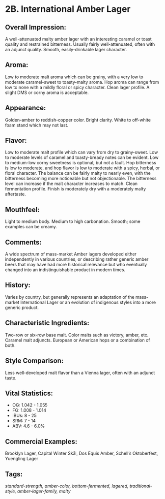 # 2B. International Amber Lager

## Overall Impression: 

A well-attenuated malty amber lager with an interesting caramel or toast quality and restrained bitterness. Usually fairly well-attenuated, often with an adjunct quality. Smooth, easily-drinkable lager character.

## Aroma: 

Low to moderate malt aroma which can be grainy, with a very low to moderate caramel-sweet to toasty-malty aroma. Hop aroma can range from low to none with a mildly floral or spicy character. Clean lager profile. A slight DMS or corny aroma is acceptable.

## Appearance: 

Golden-amber to reddish-copper color. Bright clarity. White to off-white foam stand which may not last.

## Flavor: 

Low to moderate malt profile which can vary from dry to grainy-sweet. Low to moderate levels of caramel and toasty-bready notes can be evident. Low to medium-low corny sweetness is optional, but not a fault. Hop bitterness is low to moderate, and hop flavor is low to moderate with a spicy, herbal, or floral character. The balance can be fairly malty to nearly even, with the bitterness becoming more noticeable but not objectionable. The bitterness level can increase if the malt character increases to match. Clean fermentation profile. Finish is moderately dry with a moderately malty aftertaste.

## Mouthfeel: 

Light to medium body. Medium to high carbonation. Smooth; some examples can be creamy.

## Comments: 

A wide spectrum of mass-market Amber lagers developed either independently in various countries, or describing rather generic amber beers that may have had more historical relevance but who eventually changed into an indistinguishable product in modern times.

## History: 

Varies by country, but generally represents an adaptation of the mass-market International Lager or an evolution of indigenous styles into a more generic product.

## Characteristic Ingredients: 

Two-row or six-row base malt. Color malts such as victory, amber, etc. Caramel malt adjuncts. European or American hops or a combination of both.

## Style Comparison: 

Less well-developed malt flavor than a Vienna lager, often with an adjunct taste.

## Vital Statistics:	
- OG:	1.042 - 1.055
- FG:	1.008 - 1.014
- IBUs:	8 - 25	
- SRM:	7 - 14	
- ABV:	4.6 - 6.0%

## Commercial Examples: 

Brooklyn Lager, Capital Winter Skål, Dos Equis Amber, Schell’s Oktoberfest, Yuengling Lager

## Tags: 

_standard-strength, amber-color, bottom-fermented, lagered, traditional-style, amber-lager-family, malty_
